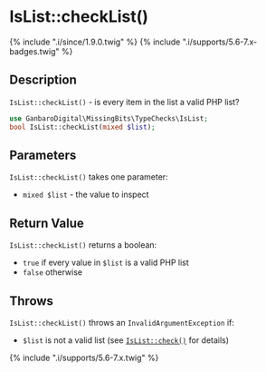 # IsList::checkList()

{% include ".i/since/1.9.0.twig" %}
{% include ".i/supports/5.6-7.x-badges.twig" %}

## Description

`IsList::checkList()` - is every item in the list a valid PHP list?

```php
use GanbaroDigital\MissingBits\TypeChecks\IsList;
bool IsList::checkList(mixed $list);
```

## Parameters

`IsList::checkList()` takes one parameter:

* `mixed $list` - the value to inspect

## Return Value

`IsList::checkList()` returns a boolean:

* `true` if every value in `$list` is a valid PHP list
* `false` otherwise

## Throws

`IsList::checkList()` throws an `InvalidArgumentException` if:

* `$list` is not a valid list (see [`IsList::check()`](IsList.check.html) for details)

{% include ".i/supports/5.6-7.x.twig" %}
